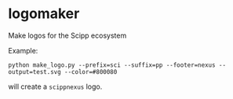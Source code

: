 # logomaker

Make logos for the Scipp ecosystem

Example:

```
python make_logo.py --prefix=sci --suffix=pp --footer=nexus --output=test.svg --color=#800080
```

will create a `scippnexus` logo.
